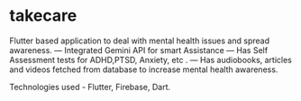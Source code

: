 # takecare

Flutter based application to deal with mental health issues and spread awareness.
— Integrated Gemini API for smart Assistance
— Has Self Assessment tests for ADHD,PTSD, Anxiety, etc .
— Has audiobooks, articles and videos fetched from database to increase mental health awareness.

Technologies used - Flutter, Firebase, Dart.
